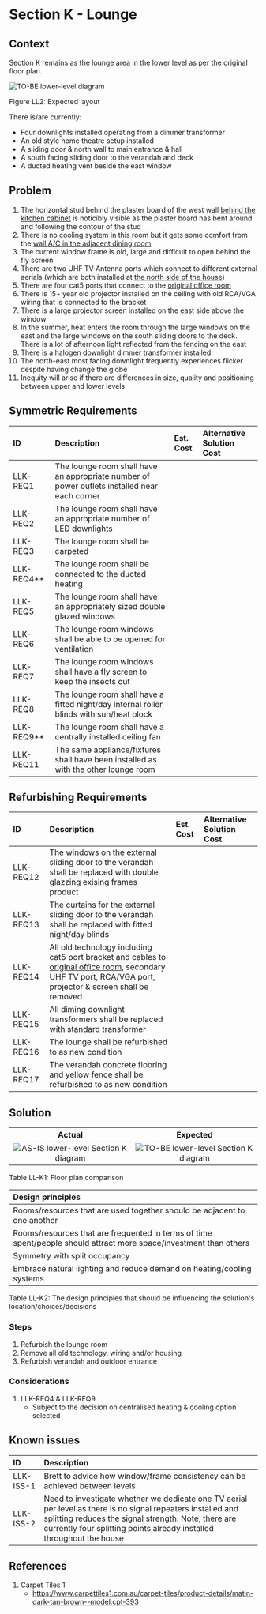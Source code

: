 # Section K - Lounge

## Context

Section K remains as the lounge area in the lower level as per the original floor plan.

![TO-BE lower-level diagram](Lower-Level-TO-BE-sections.svg)

Figure LL2: Expected layout

There is/are currently:
* Four downlights installed operating from a dimmer transformer
* An old style home theatre setup installed
* A sliding door & north wall to main entrance & hall
* A south facing sliding door to the verandah and deck
* A ducted heating vent beside the east window


## Problem

1. The horizontal stud behind the plaster board of the west wall [behind the kitchen cabinet](./section-H-requirements.md) is noticibly visible as the plaster board has bent around and following the contour of the stud 
2. There is no cooling system in this room but it gets some comfort from the [wall A/C in the adjacent dining room](./section-J-requirements.md)
3. The current window frame is old, large and difficult to open behind the fly screen
4. There are two UHF TV Antenna ports which connect to different external aerials (which are both installed at [the north side of the house](./section-A-requirements.md))
5. There are four cat5 ports that connect to the [original office room](./section-E-requirements.md)
6. There is 15+ year old projector installed on the ceiling with old RCA/VGA wiring that is connected to the bracket
7. There is a large projector screen installed on the east side above the window
8. In the summer, heat enters the room through the large windows on the east and the large windows on the south sliding doors to the deck. There is a lot of afternoon light reflected from the fencing on the east
9. There is a halogen downlight dimmer transformer installed
10. The north-east most facing downlight frequently experiences flicker despite having change the globe
11. Inequity will arise if there are differences in size, quality and positioning between upper and lower levels


## Symmetric Requirements

|ID|Description|Est. Cost|Alternative Solution Cost|
|:---|:---|:---|:---|
|LLK-REQ1|The lounge room shall have an appropriate number of power outlets installed near each corner|||
|LLK-REQ2|The lounge room shall have an appropriate number of LED downlights|||
|LLK-REQ3|The lounge room shall be carpeted|||
|LLK-REQ4**|The lounge room shall be connected to the ducted heating|||
|LLK-REQ5|The lounge room shall have an appropriately sized double glazed windows|||
|LLK-REQ6|The lounge room windows shall be able to be opened for ventilation|||
|LLK-REQ7|The lounge room windows shall have a fly screen to keep the insects out|||
|LLK-REQ8|The lounge room shall have a fitted night/day internal roller blinds with sun/heat block|||
|LLK-REQ9**|The lounge room shall have a centrally installed ceiling fan|||
|LLK-REQ11|The same appliance/fixtures shall have been installed as with the other lounge room|||


## Refurbishing Requirements

|ID|Description|Est. Cost|Alternative Solution Cost|
|:---|:---|:---|:---|
|LLK-REQ12|The windows on the external sliding door to the verandah shall be replaced with double glazzing exising frames product|||
|LLK-REQ13|The curtains for the external sliding door to the verandah shall be replaced with fitted night/day blinds|||
|LLK-REQ14|All old technology including cat5 port bracket and cables to [original office room](./section-E-requirements.md), secondary UHF TV port, RCA/VGA port, projector & screen shall be removed|||
|LLK-REQ15|All diming downlight transformers shall be replaced with standard transformer|||
|LLK-REQ16|The lounge shall be refurbished to as new condition|||
|LLK-REQ17|The verandah concrete flooring and yellow fence shall be refurbished to as new condition|||

## Solution

|Actual|Expected|
|:---:|:---:|
|![AS-IS lower-level Section K diagram](Lower-Level-AS-IS-section-K.svg)|![TO-BE lower-level Section K diagram](Lower-Level-TO-BE-section-K.svg)|

Table LL-K1: Floor plan comparison

|Design principles|
|:---|
|Rooms/resources that are used together should be adjacent to one another|
|Rooms/resources that are frequented in terms of time spent/people should attract more space/investment than others|
|Symmetry with split occupancy|
|Embrace natural lighting and reduce demand on heating/cooling systems|

Table LL-K2: The design principles that should be influencing the solution's location/choices/decisions

### Steps

1. Refurbish the lounge room
2. Remove all old technology, wiring and/or housing
3. Refurbish verandah and outdoor entrance

### Considerations

1. LLK-REQ4 & LLK-REQ9
    - Subject to the decision on centralised heating & cooling option selected


## Known issues

|ID|Description|
|:---|:---|
|LLK-ISS-1|Brett to advice how window/frame consistency can be achieved between levels|
|LLK-ISS-2|Need to investigate whether we dedicate one TV aerial per level as there is no signal repeaters installed and splitting reduces the signal strength. Note, there are currently four splitting points already installed throughout the house|


## References
1. Carpet Tiles 1
    - https://www.carpettiles1.com.au/carpet-tiles/product-details/matin-dark-tan-brown--model:cpt-393